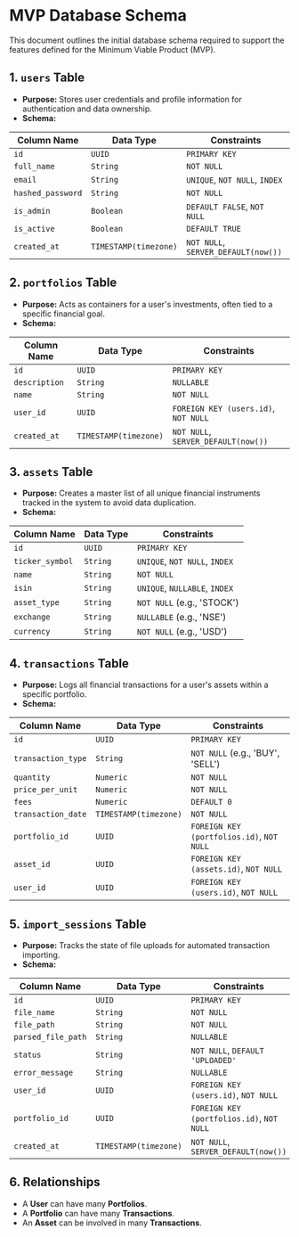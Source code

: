 # MVP Database Schema

This document outlines the initial database schema required to support the features defined for the Minimum Viable Product (MVP).

## 1. `users` Table

*   **Purpose:** Stores user credentials and profile information for authentication and data ownership.
*   **Schema:**

| Column Name       | Data Type           | Constraints                               |
| ----------------- | ------------------- | ----------------------------------------- |
| `id`              | `UUID`              | `PRIMARY KEY`                             |
| `full_name`       | `String`            | `NOT NULL`                                |
| `email`           | `String`            | `UNIQUE`, `NOT NULL`, `INDEX`             |
| `hashed_password` | `String`            | `NOT NULL`                                |
| `is_admin`        | `Boolean`           | `DEFAULT FALSE`, `NOT NULL`               |
| `is_active`       | `Boolean`           | `DEFAULT TRUE`                            |
| `created_at`      | `TIMESTAMP(timezone)` | `NOT NULL`, `SERVER_DEFAULT(now())`       |

## 2. `portfolios` Table

*   **Purpose:** Acts as containers for a user's investments, often tied to a specific financial goal.
*   **Schema:**

| Column Name | Data Type           | Constraints                               |
| ----------- | ------------------- | ----------------------------------------- |
| `id`        | `UUID`              | `PRIMARY KEY`                             |
| `description`| `String`           | `NULLABLE`                                |
| `name`      | `String`            | `NOT NULL`                                |
| `user_id`   | `UUID`              | `FOREIGN KEY (users.id)`, `NOT NULL`      |
| `created_at`| `TIMESTAMP(timezone)` | `NOT NULL`, `SERVER_DEFAULT(now())`       |

## 3. `assets` Table

*   **Purpose:** Creates a master list of all unique financial instruments tracked in the system to avoid data duplication.
*   **Schema:**

| Column Name     | Data Type | Constraints                   |
| --------------- | --------- | ----------------------------- |
| `id`            | `UUID`    | `PRIMARY KEY`                 |
| `ticker_symbol` | `String`  | `UNIQUE`, `NOT NULL`, `INDEX` |
| `name`          | `String`  | `NOT NULL`                    |
| `isin`          | `String`  | `UNIQUE`, `NULLABLE`, `INDEX` |
| `asset_type`    | `String`  | `NOT NULL` (e.g., 'STOCK')    |
| `exchange`      | `String`  | `NULLABLE` (e.g., 'NSE')      |
| `currency`      | `String`  | `NOT NULL` (e.g., 'USD')      |

## 4. `transactions` Table

*   **Purpose:** Logs all financial transactions for a user's assets within a specific portfolio.
*   **Schema:**

| Column Name      | Data Type           | Constraints                               |
| ---------------- | ------------------- | ----------------------------------------- |
| `id`             | `UUID`              | `PRIMARY KEY`                             |
| `transaction_type`| `String`            | `NOT NULL` (e.g., 'BUY', 'SELL')  |
| `quantity`       | `Numeric`           | `NOT NULL`                                |
| `price_per_unit` | `Numeric`           | `NOT NULL`                                |
| `fees`           | `Numeric`           | `DEFAULT 0`                               |
| `transaction_date`| `TIMESTAMP(timezone)` | `NOT NULL`                                |
| `portfolio_id`   | `UUID`              | `FOREIGN KEY (portfolios.id)`, `NOT NULL` |
| `asset_id`       | `UUID`              | `FOREIGN KEY (assets.id)`, `NOT NULL`     |
| `user_id`        | `UUID`              | `FOREIGN KEY (users.id)`, `NOT NULL`      |

## 5. `import_sessions` Table

*   **Purpose:** Tracks the state of file uploads for automated transaction importing.
*   **Schema:**

| Column Name        | Data Type           | Constraints                               |
| ------------------ | ------------------- | ----------------------------------------- |
| `id`               | `UUID`              | `PRIMARY KEY`                             |
| `file_name`        | `String`            | `NOT NULL`                                |
| `file_path`        | `String`            | `NOT NULL`                                |
| `parsed_file_path` | `String`            | `NULLABLE`                                |
| `status`           | `String`            | `NOT NULL`, `DEFAULT 'UPLOADED'`          |
| `error_message`    | `String`            | `NULLABLE`                                |
| `user_id`          | `UUID`              | `FOREIGN KEY (users.id)`, `NOT NULL`      |
| `portfolio_id`     | `UUID`              | `FOREIGN KEY (portfolios.id)`, `NOT NULL` |
| `created_at`       | `TIMESTAMP(timezone)` | `NOT NULL`, `SERVER_DEFAULT(now())`       |

## 6. Relationships
*   A **User** can have many **Portfolios**.
*   A **Portfolio** can have many **Transactions**.
*   An **Asset** can be involved in many **Transactions**.